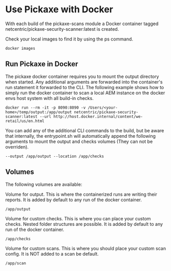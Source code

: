 # Use Pickaxe with Docker
With each build of the pickaxe-scans module 
a Docker container tagged netcentric/pickaxe-security-scanner:latest is created.

Check your local images to find it by using the ps command.

    docker images

## Run Pickaxe in Docker
The pickaxe docker container requires you to mount the output directory when started.
Any additional arguments are forwarded into the container's run statement it forwarded to the CLI.
The following example shows how to simply run the docker container to scan a local AEM instance on the docker envs host system
with all build-in checks.

    docker run --rm -it -p 8090:8090 -v /Users/<your-home>/temp/output:/app/output netcentric/pickaxe-security-scanner:latest --url http://host.docker.internal/content/we-retail/us/en.html

You can add any of the additional CLI commands to the build,
but be aware that internally, the entrypoint.sh will automatically append the following arguments to mount the output and checks volumes (They can not be overriden).

    --output /app/output --location /app/checks

## Volumes
The following volumes are available:

Volume for output. This is where the containerized runs are writing their reports.
It is added by default to any run of the docker container.

    /app/output

Volume for custom checks. This is where you can place your custom checks. Nested folder structures are possible.
It is added by default to any run of the docker container.

    /app/checks

Volume for custom scans.
This is where you should place your custom scan config. It is NOT added to a scan be default.

    /app/scan

